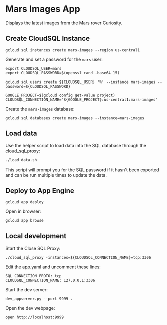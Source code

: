 # Mars Images App

Displays the latest images from the Mars rover Curiosity.

## Create CloudSQL Instance

```
gcloud sql instances create mars-images --region us-central1
```

Generate and set a password for the `mars` user:

```
export CLOUDSQL_USER=mars
export CLOUDSQL_PASSWORD=$(openssl rand -base64 15)

gcloud sql users create ${CLOUDSQL_USER} '%' --instance mars-images --password=${CLOUDSQL_PASSWORD}
```

```
GOOGLE_PROJECT=$(gcloud config get-value project)
CLOUDSQL_CONNECTION_NAME="${GOOGLE_PROJECT}:us-central1:mars-images"
```

Create the `mars-images` database:

```
gcloud sql databases create mars-images --instance=mars-images
```

## Load data

Use the helper script to load data into the SQL database through the [cloud_sql_proxy](https://cloud.google.com/sql/docs/mysql/sql-proxy):

```
./load_data.sh
```

This script will prompt you for the SQL password if it hasn't been exported and can be run multiple times to update the data.

## Deploy to App Engine

```
gcloud app deploy
```

Open in browser:

```
gcloud app browse
```

## Local development

Start the Close SQL Proxy:

```
./cloud_sql_proxy -instances=${CLOUDSQL_CONNECTION_NAME}=tcp:3306
```

Edit the app.yaml and uncomment these lines:

```
SQL_CONNECTION_PROTO: tcp
CLOUDSQL_CONNECTION_NAME: 127.0.0.1:3306
```

Start the dev server:

```
dev_appserver.py --port 9999 .
```

Open the dev webpage:

```
open http://localhost:9999
```

